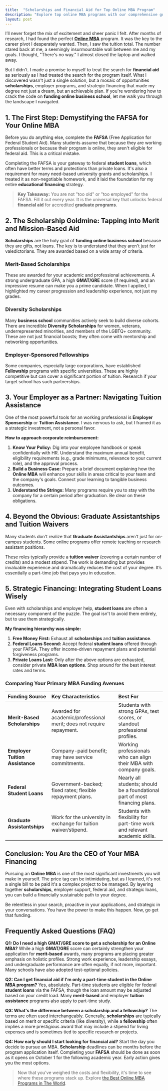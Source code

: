 ```yaml
---
title:  "Scholarships and Financial Aid for Top Online MBA Program"
description: "Explore top online MBA programs with our comprehensive guide to scholarships and financial aid. Unlock your potential without breaking the bank!"
layout: post
---
```

I’ll never forget the mix of excitement and sheer panic I felt. After months of research, I had found the perfect [**Online MBA**](https://echoreader.github.io/) program. It was the key to the career pivot I desperately wanted. Then, I saw the tuition total. The number stared back at me, a seemingly insurmountable wall between me and my goals. I thought, "There's no way." I almost closed the laptop and walked away.

But I didn't. I made a promise to myself to treat the search for **financial aid** as seriously as I had treated the search for the program itself. What I discovered wasn't just a single solution, but a mosaic of opportunities **scholarships**, employer programs, and strategic financing that made my degree not just a dream, but an achievable plan. If you're wondering how to crack the code on **funding online business school**, let me walk you through the landscape I navigated.

## 1. The First Step: Demystifying the FAFSA for Your Online MBA

Before you do anything else, complete the **FAFSA** (Free Application for Federal Student Aid). Many students assume that because they are working professionals or because their program is online, they aren't eligible for federal aid. This is a critical mistake.

Completing the FAFSA is your gateway to federal **student loans**, which often have better terms and protections than private loans. It's also a requirement for many need-based university grants and scholarships. I treated it as non-negotiable homework, and it laid the foundation for my entire **educational financing** strategy.

> **Key Takeaway:** You are not "too old" or "too employed" for the FAFSA. Fill it out every year. It is the universal key that unlocks federal **financial aid** for accredited **graduate programs**.

## 2. The Scholarship Goldmine: Tapping into Merit and Mission-Based Aid

**Scholarships** are the holy grail of **funding online business school** because they are gifts, not loans. The key is to understand that they aren't just for valedictorians. They are awarded based on a wide array of criteria.

### **Merit-Based Scholarships**
These are awarded for your academic and professional achievements. A strong undergraduate GPA, a high **GMAT/GRE** score (if required), and an impressive resume can make you a prime candidate. When I applied, I highlighted my career progression and leadership experience, not just my grades.

### **Diversity Scholarships**
Many **business school** communities actively seek to build diverse cohorts. There are incredible **Diversity Scholarships** for women, veterans, underrepresented minorities, and members of the LGBTQ+ community. These are not just financial boosts; they often come with mentorship and networking opportunities.

### **Employer-Sponsored Fellowships**
Some companies, especially large corporations, have established **Fellowship** programs with specific universities. These are highly competitive but can cover a significant portion of tuition. Research if your target school has such partnerships.

## 3. Your Employer as a Partner: Navigating Tuition Assistance

One of the most powerful tools for an working professional is **Employer Sponsorship** or **Tuition Assistance**. I was nervous to ask, but I framed it as a strategic investment, not a personal favor.

**How to approach corporate reimbursement:**

1.  **Know Your Policy:** Dig into your employee handbook or speak confidentially with HR. Understand the maximum annual benefit, eligibility requirements (e.g., grade minimums, relevance to your current role), and the approval process.
2.  **Build a Business Case:** Prepare a brief document explaining how the **Online MBA** will enhance your skills in areas critical to your team and the company's goals. Connect your learning to tangible business outcomes.
3.  **Understand the Strings:** Many programs require you to stay with the company for a certain period after graduation. Be clear on these obligations.

## 4. Beyond the Obvious: Graduate Assistantships and Tuition Waivers

Many students don't realize that **Graduate Assistantships** aren't just for on-campus students. Some online programs offer remote teaching or research assistant positions.

These roles typically provide a **tuition waiver** (covering a certain number of credits) and a modest stipend. The work is demanding but provides invaluable experience and dramatically reduces the cost of your degree. It’s essentially a part-time job that pays you in education.

## 5. Strategic Financing: Integrating Student Loans Wisely

Even with scholarships and employer help, **student loans** are often a necessary component of the puzzle. The goal isn't to avoid them entirely, but to use them strategically.

**My financing hierarchy was simple:**

1.  **Free Money First:** Exhaust all **scholarships** and **tuition assistance**.
2.  **Federal Loans Second:** Accept federal **student loans** offered through your FAFSA. They offer income-driven repayment plans and potential forgiveness programs.
3.  **Private Loans Last:** Only after the above options are exhausted, consider private **MBA loan options**. Shop around for the best interest rates and terms.

### Comparing Your Primary MBA Funding Avenues

| Funding Source | Key Characteristics | Best For |
| :--- | :--- | :--- |
| **Merit-Based Scholarships** | Awarded for academic/professional merit; does not require repayment. | Students with strong GPAs, test scores, or standout professional profiles. |
| **Employer Tuition Assistance** | Company-paid benefit; may have service commitments. | Working professionals who can align their MBA with company goals. |
| **Federal Student Loans** | Government-backed; fixed rates; flexible repayment plans. | Nearly all students; should be a foundational part of most financing plans. |
| **Graduate Assistantships** | Work for the university in exchange for tuition waiver/stipend. | Students with flexibility for part-time work and relevant academic skills. |

## Conclusion: You Are the CEO of Your MBA Financing

Pursuing an **Online MBA** is one of the most significant investments you will make in yourself. The price tag can be intimidating, but as I learned, it's not a single bill to be paid it's a complex project to be managed. By layering together **scholarships**, employer support, federal aid, and strategic loans, you can build a financially sustainable path to your degree.

Be relentless in your search, proactive in your applications, and strategic in your conversations. You have the power to make this happen. Now, go get that funding.

## Frequently Asked Questions (FAQ)

**Q1: Do I need a high GMAT/GRE score to get a scholarship for an Online MBA?**
While a high **GMAT/GRE** score can certainly strengthen your application for **merit-based** awards, many programs are placing greater emphasis on holistic profiles. Strong work experience, leadership essays, and undergraduate performance are often equally, if not more, important. Many schools have also adopted test-optional policies.

**Q2: Can I get financial aid if I'm only a part-time student in the Online MBA program?**
Yes, absolutely. Part-time students are eligible for federal **student loans** via the FAFSA, though the loan amount may be adjusted based on your credit load. Many **merit-based** and employer **tuition assistance** programs also apply to part-time study.

**Q3: What's the difference between a scholarship and a fellowship?**
The terms are often used interchangeably. Generally, **scholarships** are typically based on merit or specific criteria (like diversity), while a **fellowship** often implies a more prestigious award that may include a stipend for living expenses and is sometimes tied to specific research or projects.

**Q4: How early should I start looking for financial aid?**
Start the day you decide to pursue an MBA. **Scholarship** deadlines can be months before the program application itself. Completing your **FAFSA** should be done as soon as it opens on October 1 for the following academic year. Early action gives you the most options.

> Now that you've weighed the costs and flexibility, it's time to see where these programs stack up. Explore [the Best Online MBA Programs in The World](https://hustlecrafted.blogspot.com/2025/09/best-online-mba-programs-in-world.html).